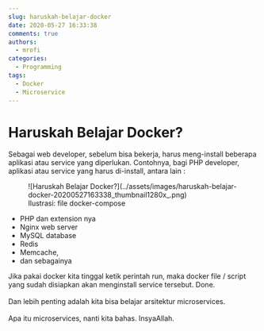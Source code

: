 ```yaml
---
slug: haruskah-belajar-docker
date: 2020-05-27 16:33:38
comments: true
authors:
  - mrofi
categories:
  - Programming
tags:
  - Docker
  - Microservice
---
```


# Haruskah Belajar Docker?

Sebagai web developer, sebelum bisa bekerja, harus meng-install beberapa aplikasi atau service yang diperlukan. Contohnya, bagi PHP developer, aplikasi atau service yang harus di-install, antara lain :


<!-- more -->

<figure markdown="span">
  ![Haruskah Belajar Docker?](../assets/images/haruskah-belajar-docker-20200527163338_thumbnail1280x_.png)
  <figcaption markdown>
    Ilustrasi: file docker-compose
  </figcaption>
</figure>

<ul>
<li>PHP dan extension nya</li>
<li>Nginx web server</li>
<li>MySQL database</li>
<li>Redis</li>
<li>Memcache,</li>
<li>dan sebagainya</li>
</ul>

Jika pakai docker kita tinggal ketik perintah run, maka docker file / script yang sudah disiapkan akan menginstall service tersebut. Done.<br /><br />Dan lebih penting adalah kita bisa belajar arsitektur microservices.<br /><br />Apa itu microservices,&nbsp;nanti kita bahas. InsyaAllah.



